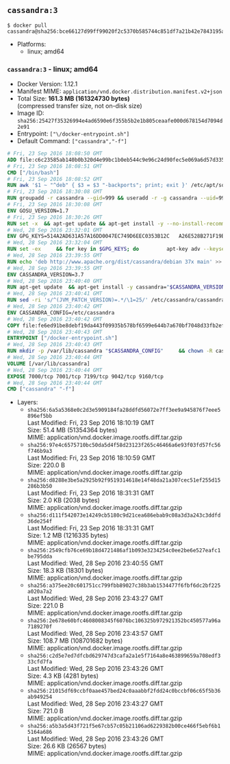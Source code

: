 ## `cassandra:3`

```console
$ docker pull cassandra@sha256:bce66127d99ff99020f2c5370b585744c851df7a21b42e7843195a0b143b94e7
```

-	Platforms:
	-	linux; amd64

### `cassandra:3` - linux; amd64

-	Docker Version: 1.12.1
-	Manifest MIME: `application/vnd.docker.distribution.manifest.v2+json`
-	Total Size: **161.3 MB (161324730 bytes)**  
	(compressed transfer size, not on-disk size)
-	Image ID: `sha256:25427f35326994e4ad6590e6f355b5b2e1b805ceaafe000d678154d7094d2e91`
-	Entrypoint: `["\/docker-entrypoint.sh"]`
-	Default Command: `["cassandra","-f"]`

```dockerfile
# Fri, 23 Sep 2016 18:08:50 GMT
ADD file:c6c23585ab140b0b320d4e99bc1b0eb544c9e96c24d90fec5e069a6d57d335ca in / 
# Fri, 23 Sep 2016 18:08:51 GMT
CMD ["/bin/bash"]
# Fri, 23 Sep 2016 18:08:52 GMT
RUN awk '$1 ~ "^deb" { $3 = $3 "-backports"; print; exit }' /etc/apt/sources.list > /etc/apt/sources.list.d/backports.list
# Fri, 23 Sep 2016 18:30:08 GMT
RUN groupadd -r cassandra --gid=999 && useradd -r -g cassandra --uid=999 cassandra
# Fri, 23 Sep 2016 18:30:08 GMT
ENV GOSU_VERSION=1.7
# Fri, 23 Sep 2016 18:30:26 GMT
RUN set -x 	&& apt-get update && apt-get install -y --no-install-recommends ca-certificates wget && rm -rf /var/lib/apt/lists/* 	&& wget -O /usr/local/bin/gosu "https://github.com/tianon/gosu/releases/download/$GOSU_VERSION/gosu-$(dpkg --print-architecture)" 	&& wget -O /usr/local/bin/gosu.asc "https://github.com/tianon/gosu/releases/download/$GOSU_VERSION/gosu-$(dpkg --print-architecture).asc" 	&& export GNUPGHOME="$(mktemp -d)" 	&& gpg --keyserver ha.pool.sks-keyservers.net --recv-keys B42F6819007F00F88E364FD4036A9C25BF357DD4 	&& gpg --batch --verify /usr/local/bin/gosu.asc /usr/local/bin/gosu 	&& rm -r "$GNUPGHOME" /usr/local/bin/gosu.asc 	&& chmod +x /usr/local/bin/gosu 	&& gosu nobody true 	&& apt-get purge -y --auto-remove ca-certificates wget
# Wed, 28 Sep 2016 23:32:01 GMT
ENV GPG_KEYS=514A2AD631A57A16DD0047EC749D6EEC0353B12C 	A26E528B271F19B9E5D8E19EA278B781FE4B2BDA
# Wed, 28 Sep 2016 23:32:04 GMT
RUN set -ex 	&& for key in $GPG_KEYS; do 		apt-key adv --keyserver ha.pool.sks-keyservers.net --recv-keys "$key"; 	done
# Wed, 28 Sep 2016 23:39:55 GMT
RUN echo 'deb http://www.apache.org/dist/cassandra/debian 37x main' >> /etc/apt/sources.list.d/cassandra.list
# Wed, 28 Sep 2016 23:39:55 GMT
ENV CASSANDRA_VERSION=3.7
# Wed, 28 Sep 2016 23:40:40 GMT
RUN apt-get update 	&& apt-get install -y cassandra="$CASSANDRA_VERSION" 	&& rm -rf /var/lib/apt/lists/*
# Wed, 28 Sep 2016 23:40:41 GMT
RUN sed -ri 's/^(JVM_PATCH_VERSION)=.*/\1=25/' /etc/cassandra/cassandra-env.sh
# Wed, 28 Sep 2016 23:40:42 GMT
ENV CASSANDRA_CONFIG=/etc/cassandra
# Wed, 28 Sep 2016 23:40:42 GMT
COPY file:fe6ed91be8debf19da443f09935b578bf6599e644b7a670bf7048d33fb2efa9e in /docker-entrypoint.sh 
# Wed, 28 Sep 2016 23:40:43 GMT
ENTRYPOINT ["/docker-entrypoint.sh"]
# Wed, 28 Sep 2016 23:40:43 GMT
RUN mkdir -p /var/lib/cassandra "$CASSANDRA_CONFIG" 	&& chown -R cassandra:cassandra /var/lib/cassandra "$CASSANDRA_CONFIG" 	&& chmod 777 /var/lib/cassandra "$CASSANDRA_CONFIG"
# Wed, 28 Sep 2016 23:40:44 GMT
VOLUME [/var/lib/cassandra]
# Wed, 28 Sep 2016 23:40:44 GMT
EXPOSE 7000/tcp 7001/tcp 7199/tcp 9042/tcp 9160/tcp
# Wed, 28 Sep 2016 23:40:44 GMT
CMD ["cassandra" "-f"]
```

-	Layers:
	-	`sha256:6a5a5368e0c2d3e5909184fa28ddfd56072e7ff3ee9a945876f7eee5896ef5bb`  
		Last Modified: Fri, 23 Sep 2016 18:10:19 GMT  
		Size: 51.4 MB (51354364 bytes)  
		MIME: application/vnd.docker.image.rootfs.diff.tar.gzip
	-	`sha256:97e4c6575710bc50da5d4f58d23123f265c46466a6e93f03fd57fc56f746b9a3`  
		Last Modified: Fri, 23 Sep 2016 18:10:59 GMT  
		Size: 220.0 B  
		MIME: application/vnd.docker.image.rootfs.diff.tar.gzip
	-	`sha256:d8288e3be5a2925b92f9519314618e14f48da21a307cec51ef255d15286b3b50`  
		Last Modified: Fri, 23 Sep 2016 18:31:31 GMT  
		Size: 2.0 KB (2038 bytes)  
		MIME: application/vnd.docker.image.rootfs.diff.tar.gzip
	-	`sha256:d111f542073e14249cb5180c9d21cea686ebab9c08a3d3a243c3ddfd36de254f`  
		Last Modified: Fri, 23 Sep 2016 18:31:31 GMT  
		Size: 1.2 MB (1216335 bytes)  
		MIME: application/vnd.docker.image.rootfs.diff.tar.gzip
	-	`sha256:2549cfb76ce69b18d4721486af1b093e3234254c0ee2be6e527eafc1be795dda`  
		Last Modified: Wed, 28 Sep 2016 23:40:55 GMT  
		Size: 18.3 KB (18301 bytes)  
		MIME: application/vnd.docker.image.rootfs.diff.tar.gzip
	-	`sha256:a375ee20c601751cc799fbb89027c38b3ab1534477f6fbf6dc2bf225a020a7a2`  
		Last Modified: Wed, 28 Sep 2016 23:43:27 GMT  
		Size: 221.0 B  
		MIME: application/vnd.docker.image.rootfs.diff.tar.gzip
	-	`sha256:2e678e60bfc4608008345f6076bc106325b972921352bc450577a96a7189270f`  
		Last Modified: Wed, 28 Sep 2016 23:43:57 GMT  
		Size: 108.7 MB (108701682 bytes)  
		MIME: application/vnd.docker.image.rootfs.diff.tar.gzip
	-	`sha256:c2d5e7ed7dfcbd629747d3cafa2a1e5f7164a8e463899659a708edf333cfd7fa`  
		Last Modified: Wed, 28 Sep 2016 23:43:26 GMT  
		Size: 4.3 KB (4281 bytes)  
		MIME: application/vnd.docker.image.rootfs.diff.tar.gzip
	-	`sha256:21015df69ccbf0aae457bed24c0aaabbf2fdd24c0bccbf06c65f5b36ab949254`  
		Last Modified: Wed, 28 Sep 2016 23:43:27 GMT  
		Size: 721.0 B  
		MIME: application/vnd.docker.image.rootfs.diff.tar.gzip
	-	`sha256:a5b3a5d43f721f5e67cb57c05b21106ad6229382b00ce466f5ebf6b15164a686`  
		Last Modified: Wed, 28 Sep 2016 23:43:26 GMT  
		Size: 26.6 KB (26567 bytes)  
		MIME: application/vnd.docker.image.rootfs.diff.tar.gzip
